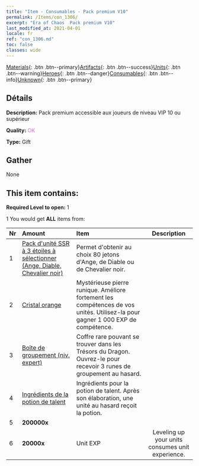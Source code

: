 ```yaml
---
title: "Item - Consumables - Pack premium V10"
permalink: /Items/con_1306/
excerpt: "Era of Chaos  Pack premium V10"
last_modified_at: 2021-04-01
locale: fr
ref: "con_1306.md"
toc: false
classes: wide
---
```

 [Materials](/fr/Items/){: .btn .btn--primary}[Artifacts](/fr/Items/Artifacts/){: .btn .btn--success}[Units](/fr/Items/Units/){: .btn .btn--warning}[Heroes](/fr/Items/Heroes/){: .btn .btn--danger}[Consumables](/fr/Items/Consumables/){: .btn .btn--info}[Unknown](/fr/Items/Unknown/){: .btn .btn--primary}

## Détails
 **Description:** Pack premium accessible aux joueurs de niveau VIP 10 ou supérieur

 **Quality:** <span style="color: #DA70D6">OK</span>

 **Type:** Gift

## Gather

  None

## This item contains:

 **Required Level to open:** 1

 1 You would get **ALL** items  from:

  | Nr | Amount |     Item    | Description |
  |:---|:-------|:------------|:-----------:|
  | 1 | [Pack d'unité SSR à 3 étoiles à sélectionner (Ange, Diable, Chevalier noir)](/fr/Items/con_1320/) | Permet d'obtenir au choix 80 jetons d'Ange, de Diable ou de Chevalier noir. | 
  | 2 | [Cristal orange](/fr/Items/con_730/) | Mystérieuse pierre runique. Améliore fortement les compétences de vos unités. Utilisez-la pour gagner 1 000 EXP de compétence. | 
  | 3 | [Boîte de groupement (niv. expert)](/fr/Items/con_776/) | Coffre rare pouvant se trouver dans les Trésors du Dragon. Ouvrez-le pour recevoir 3 runes de groupement au hasard. | 
  | 4 | [Ingrédients de la potion de talent](/fr/Items/con_1120/) | Ingrédients pour la potion de talent. Après son élaboration, une unité au hasard reçoit la potion. | 
  | 5 |  **200000x** | <i class="fas fa-coins"/> |  | 
  | 6 |  **20000x** | Unit EXP | Leveling up your units consumes unit experience.  | 
